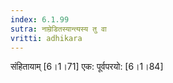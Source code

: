```yaml
---
index: 6.1.99
sutra: नाम्रेडितस्यान्त्यस्य तु वा
vritti: adhikara
---
```


 संहितायाम् [6।1।71]  एक: पूर्वपरयो: [6।1।84] 